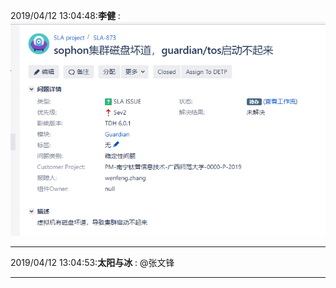 2019/04/12 13:04:48:**李健** : ![图片如下](ATTACHMENT/1555045478.936821.png)
*******************************************************************************
2019/04/12 13:04:53:**太阳与冰** : @张文锋 
*************************************************************************************
